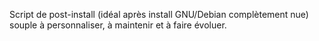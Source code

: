 Script de post-install (idéal après install GNU/Debian complètement nue) souple à personnaliser, à maintenir et à faire évoluer.
